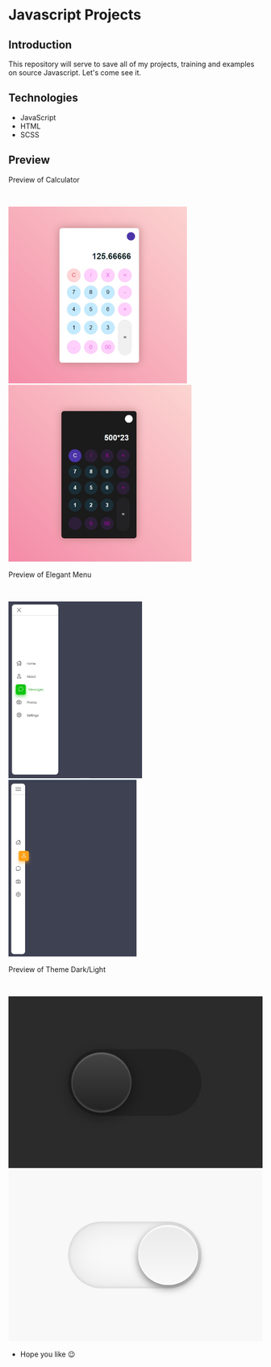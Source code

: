 # Javascript Projects 

## Introduction
This repository will serve to save all of my projects, training and examples on source Javascript. Let's come see it.

## Technologies
- JavaScript
- HTML
- SCSS

## Preview 
<p>Preview of Calculator</p>
<br>
<p float="left">
  <img src="./assetsPreview/calculatorLight.jpg" height="350"/>
  <img src="./assetsPreview/calculatorDark.jpg" height="350"/> 
</p>

<p>Preview of Elegant Menu</p>
<br>
<p float="left">
  <img src="./assetsPreview/menuOpen.jpg" height="350"/>
  <img src="./assetsPreview/menuClose.jpg" height="350"/> 
</p>

<p>Preview of Theme Dark/Light</p>
<br>
<p float="left">
  <img src="./assetsPreview/themeDark.jpg"/>
  <img src="./assetsPreview/themeLight.jpg"/> 
</p>


* Hope you like 😉